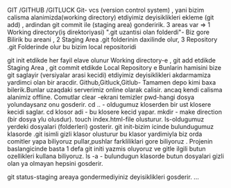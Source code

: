 GIT /GITHUB /GITLUCK
Git- vcs (version control system) , yani bizim calisma alanimizda(working directory) etdiyimiz deyisiklikleri ekleme (git add) , ardindan git commit ile (staging area) gonderirik.
3 areas var => 1 Working directory(iş direktoriyasi) ".git uzantisi olan folderdi"- Biz gore Bilirik bu areani , 2 Staging Area .git folderinin daxilinde olur, 3 Repository .git Folderinde olur bu bizim local repositoridi

git init etdikde her fayil elave olunur Working directory-e , git add etdikde Staging Area , git commit etdikde Local Repository e
Bunlarin hamisini bize git saglayir (versiyalar arasi kecidi) etdiyimiz deyisiklikleri akdarmamiza yardimci olan bir aracdir.
Github,Gitluck,Gitlub- Tamamen depo kimi baxa bilerik.Bunlar uzaqdaki serverimiz online olarak calisir. ancaq kendi calisma alanimiz offline.
Comutlar
clear -ekrani temizler
pwd-hangi dosya yolundaysanz onu gosderir.
cd .. - oldugumuz kloserden bir ust klosere kecidi saglar.
cd klosor adi - bu klosere kecid yapar.
mkdir - make direction (bir dosya ylu olusdur).
touch index.html-file olusturur.
ls-oldugumuz yerdeki dosyalari (folderleri) gosterir.
git init-bizim icinde bulundugumuz klasorde .git isimli gizli klasor olusturur bu klasor yardimiyla biz orda comitler yapa biliyoruz pullar,pushlar farkliliklari gore biliyoruz . Projenin baslangicinde basta 1 defa git initi yazmis oluyoruz ve gitle ilgili butun ozellikleri kullana biliyoruz.
ls -a - bulundugun klasorde butun dosyalari gizli olan ya olmayan hepsini gosderir.

git status-staging areaya gondermediyiniz deyisiklikleri gosderir.
...